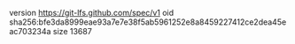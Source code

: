 version https://git-lfs.github.com/spec/v1
oid sha256:bfe3da8999eae93a7e7e38f5ab5961252e8a8459227412ce2dea45eac703234a
size 13687
